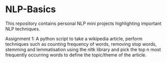# NLP-Basics
This repository contains personal NLP mini projects highlighting important NLP techniques.

Assignment 1: A python script to take a wikipedia article, perform techniques such as counting frequency of words, removing stop words, stemming and lemmatisation using the nltk library and pick the top n most frequently occurring words to define the topic/theme of the article.
